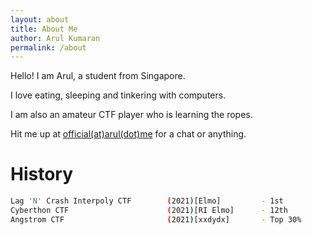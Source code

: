 ```yaml
---
layout: about
title: About Me
author: Arul Kumaran
permalink: /about
---
```

Hello! I am Arul, a student from Singapore. 

I love eating, sleeping and tinkering with computers. 

I am also an amateur CTF player who is learning the ropes. 

Hit me up at [official(at)arul(dot)me](mailto:official@arul.me) for a chat or anything.

# History

```bash
Lag 'N' Crash Interpoly CTF        (2021)[Elmo]         - 1st
Cyberthon CTF                      (2021)[RI Elmo]      - 12th
Angstrom CTF                       (2021)[xxdydx]       - Top 30%
```
